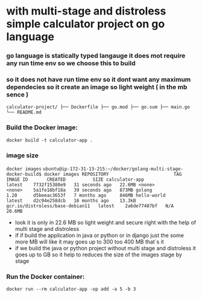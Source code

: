 # with multi-stage and distroless simple calculator project on go language 
### go language is statically typed langauge it does mot require any run time env so we choose this to build 
### so it does not have run time env so it dont want any maximum dependecies so it create an image so light weight ( in the  mb  sence )

`
calculator-project/
├── Dockerfile
├── go.mod
├── go.sum
├── main.go
└── README.md
`

### Build the Docker image:
`
docker build -t calculator-app .
`
### image size
`
docker images
`
`
ubuntu@ip-172-31-13-215:~/docker/golang-multi-stage-docker-build$ docker images
REPOSITORY                        TAG       IMAGE ID       CREATED          SIZE
calculator-app                    latest    7732f15380e9   31 seconds ago   22.6MB
<none>                            <none>    5a1fe18bf18a   39 seconds ago   873MB
golang                            1.20      d5beeac3653f   7 months ago     846MB
hello-world                       latest    d2c94e258dcb   16 months ago    13.3kB
gcr.io/distroless/base-debian11   latest    2a6de77407bf   N/A              20.6MB
`

  - look it is only in 22.6 MB so light weight and secure right with the help of multi stage and distroless
  - if if build the application in java or python or in django just the some more MB will like it may goes up to 300 too 400 MB that`s it
  - if we build the java or python project  without multi stage and distroless it goes up to GB so it help to reduces the size of the images stage by stage
### Run the Docker container:
`
docker run --rm calculator-app -op add -a 5 -b 3
`

